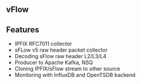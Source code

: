 ## vFlow

## Features
- IPFIX RFC7011 collector
- sFLow v5 raw header packet collector
- Decoding sFlow raw header L2/L3/L4 
- Producer to Apache Kafka, NSQ
- Cloning IPFIX/sFlow stream to other source
- Monitoring with InfluxDB and OpenTSDB backend
